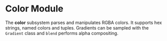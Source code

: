 # Color Module

The **color** subsystem parses and manipulates RGBA colors. It supports
hex strings, named colors and tuples. Gradients can be sampled with the
`Gradient` class and `blend` performs alpha compositing.
